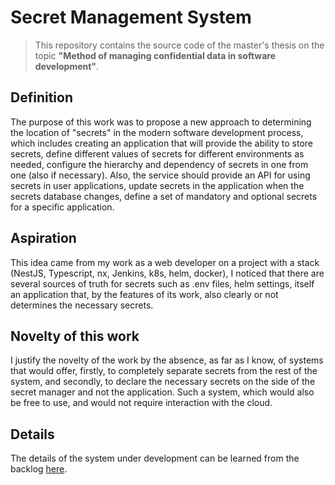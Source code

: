 # Secret Management System
> This repository contains the source code of the master's thesis on the topic **"Method of managing confidential data in software development"**.

## Definition
The purpose of this work was to propose a new approach to determining the location of "secrets" in the modern software development process, which includes creating an application that will provide the ability to store secrets, define different values of secrets for different environments as needed, configure the hierarchy and dependency of secrets in one from one (also if necessary). Also, the service should provide an API for using secrets in user applications, update secrets in the application when the secrets database changes, define a set of mandatory and optional secrets for a specific application.

## Aspiration
This idea came from my work as a web developer on a project with a stack (NestJS, Typescript, nx, Jenkins, k8s, helm, docker), I noticed that there are several sources of truth for secrets such as .env files, helm settings, itself an application that, by the features of its work, also clearly or not determines the necessary secrets.

## Novelty of this work
I justify the novelty of the work by the absence, as far as I know, of systems that would offer, firstly, to completely separate secrets from the rest of the system, and secondly, to declare the necessary secrets on the side of the secret manager and not the application. Such a system, which would also be free to use, and would not require interaction with the cloud.

## Details
The details of the system under development can be learned from the backlog [here](./docs/backlog/).
